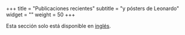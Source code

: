 +++
title = "Publicaciones recientes"
subtitle = "y pósters de Leonardo"
widget = ""
weight = 50
+++

Esta sección solo está disponible en [inglés](http://lcolladotor.github.io/#publications).
